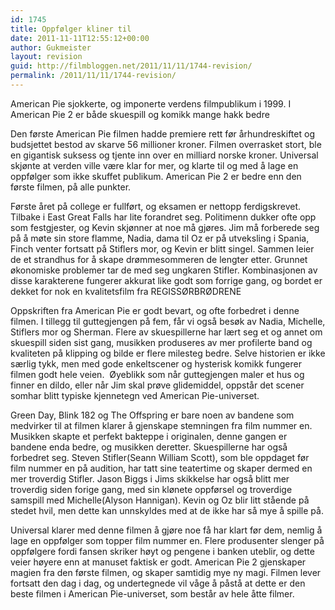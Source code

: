 ```yaml
---
id: 1745
title: Oppfølger kliner til
date: 2011-11-11T12:55:12+00:00
author: Gukmeister
layout: revision
guid: http://filmbloggen.net/2011/11/11/1744-revision/
permalink: /2011/11/11/1744-revision/
---
```

American Pie sjokkerte, og imponerte verdens filmpublikum i 1999. I American Pie 2 er både skuespill og komikk mange hakk bedre<!--more-->

Den første American Pie filmen hadde premiere rett før århundreskiftet og budsjettet bestod av skarve 56 millioner kroner. Filmen overrasket stort, ble en gigantisk suksess og tjente inn over en milliard norske kroner. Universal skjønte at verden ville være klar for mer, og klarte til og med å lage en oppfølger som ikke skuffet publikum. American Pie 2 er bedre enn den første filmen, på alle punkter.

Første året på college er fullført, og eksamen er nettopp ferdigskrevet. Tilbake i East Great Falls har lite forandret seg. Politimenn dukker ofte opp som festgjester, og Kevin skjønner at noe må gjøres. Jim må forberede seg på å møte sin store flamme, Nadia, dama til Oz er på utveksling i Spania, Finch venter fortsatt på Stiflers mor, og Kevin er blitt singel. Sammen leier de et strandhus for å skape drømmesommeren de lengter etter. Grunnet økonomiske problemer tar de med seg ungkaren Stifler. Kombinasjonen av disse karakterene fungerer akkurat like godt som forrige gang, og bordet er dekket for nok en kvalitetsfilm fra REGISSØRBRØDRENE

Oppskriften fra American Pie er godt bevart, og ofte forbedret i denne filmen. I tillegg til guttegjengen på fem, får vi også besøk av Nadia, Michelle, Stiflers mor og Sherman. Flere av skuespillerne har lært seg et og annet om skuespill siden sist gang, musikken produseres av mer profilerte band og kvaliteten på klipping og bilde er flere milesteg bedre. Selve historien er ikke særlig tykk, men med gode enkeltscener og hysterisk komikk fungerer filmen godt hele veien.  Øyeblikk som når guttegjengen maler et hus og finner en dildo, eller når Jim skal prøve glidemiddel, oppstår det scener somhar blitt typiske kjennetegn ved American Pie-universet.

Green Day, Blink 182 og The Offspring er bare noen av bandene som medvirker til at filmen klarer å gjenskape stemningen fra film nummer en. Musikken skapte et perfekt bakteppe i originalen, denne gangen er bandene enda bedre, og musikken deretter. Skuespillerne har også forbedret seg. Steven Stifler(Seann William Scott), som ble oppdaget før film nummer en på audition, har tatt sine teatertime og skaper dermed en mer troverdig Stifler. Jason Biggs i Jims skikkelse har også blitt mer troverdig siden forige gang, med sin klønete oppførsel og troverdige samspill med Michelle(Alyson Hannigan). Kevin og Oz blir litt stående på stedet hvil, men dette kan unnskyldes med at de ikke har så mye å spille på.

Universal klarer med denne filmen å gjøre noe få har klart før dem, nemlig å lage en oppfølger som topper film nummer en. Flere produsenter slenger på oppfølgere fordi fansen skriker høyt og pengene i banken uteblir, og dette veier høyere enn at manuset faktisk er godt. American Pie 2 gjenskaper magien fra den første filmen, og skaper samtidig mye ny magi. Filmen lever fortsatt den dag i dag, og undertegnede vil våge å påstå at dette er den beste filmen i American Pie-universet, som består av hele åtte filmer.